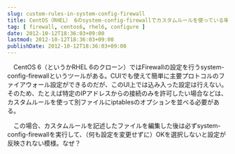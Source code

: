 ```yaml
---
slug: custom-rules-in-system-config-firewall
title: CentOS（RHEL） 6のsystem-config-firewallでカスタムルールを使っている場合の注意
tag: [ firewall, centos6, rhel6, configure ]
date: 2012-10-12T18:36:03+09:00
lastmod: 2012-10-12T18:36:03+09:00
publishDate: 2012-10-12T18:36:03+09:00
---
```


<p>　CentOS 6（というかRHEL 6のクローン）ではFirewallの設定を行うsystem-config-firewallというツールがある。CUIでも使えて簡単に主要プロトコルのファイアウォール設定ができるのだが、このUI上では込み入った設定は行えない。そのため、たとえば特定のIPアドレスからの接続のみを許可したい場合などは、カスタムルールを使って別ファイルにiptablesのオプションを並べる必要がある。</p>

<p>　この場合、カスタムルールを記述したファイルを編集した後は必ずsystem-config-firewallを実行して、（何も設定を変更せずに）OKを選択しないと設定が反映されない模様。なぜ？</p>
